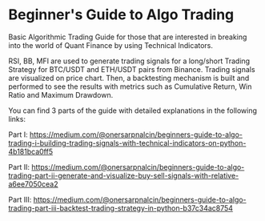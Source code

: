 # Beginner's Guide to Algo Trading
Basic Algorithmic Trading Guide for those that are interested in breaking into the world of Quant Finance by using Technical Indicators.

RSI, BB, MFI are used to generate trading signals for a long/short Trading Strategy for BTC/USDT and ETH/USDT pairs from Binance. Trading signals are visualized on price chart. Then, a backtesting mechanism is built and performed to see the results with metrics such as Cumulative Return, Win Ratio and Maximum Drawdown.

You can find 3 parts of the guide with detailed explanations in the following links:

Part I: https://medium.com/@onersarpnalcin/beginners-guide-to-algo-trading-i-building-trading-signals-with-technical-indicators-on-python-4b181bca0ff5

Part II: https://medium.com/@onersarpnalcin/beginners-guide-to-algo-trading-part-ii-generate-and-visualize-buy-sell-signals-with-relative-a6ee7050cea2

Part III: https://medium.com/@onersarpnalcin/beginners-guide-to-algo-trading-part-iii-backtest-trading-strategy-in-python-b37c34ac8754
